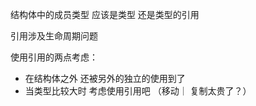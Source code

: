 
结构体中的成员类型 应该是类型 还是类型的引用

引用涉及生命周期问题

使用引用的两点考虑：
- 在结构体之外 还被另外的独立的使用到了
- 当类型比较大时 考虑使用引用吧 （移动｜ 复制太贵了？）